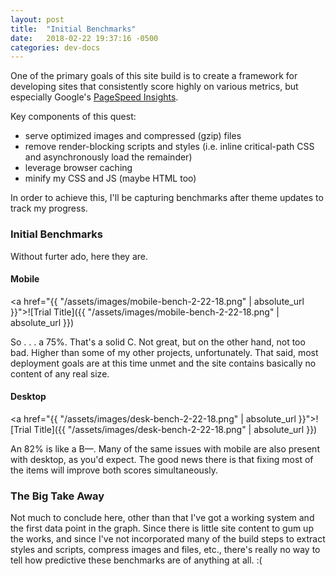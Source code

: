 ```yaml
---
layout: post
title:  "Initial Benchmarks"
date:   2018-02-22 19:37:16 -0500
categories: dev-docs
---
```


One of the primary goals of this site build is to create a framework for developing sites that consistently score highly on various metrics, but especially Google's [PageSpeed Insights](https://developers.google.com/speed/pagespeed/insights/).

Key components of this quest:
+ serve optimized images and compressed (gzip) files
+ remove render-blocking scripts and styles (i.e. inline critical-path CSS and asynchronously load the remainder)
+ leverage browser caching
+ minify my CSS and JS (maybe HTML too)


In order to achieve this, I'll be capturing benchmarks after theme updates to track my progress.

### Initial Benchmarks

Without furter ado, here they are.

#### Mobile

<a href="{{ "/assets/images/mobile-bench-2-22-18.png" | absolute_url }}">![Trial Title]({{ "/assets/images/mobile-bench-2-22-18.png" | absolute_url }})</a>

So . . . a 75%. That's a solid C. Not great, but on the other hand, not too bad. Higher than some of my other projects, unfortunately. That said, most deployment goals are at this time unmet and the site contains basically no content of any real size.

#### Desktop

<a href="{{ "/assets/images/desk-bench-2-22-18.png" | absolute_url }}">![Trial Title]({{ "/assets/images/desk-bench-2-22-18.png" | absolute_url }})</a>

An 82% is like a B—. Many of the same issues with mobile are also present with desktop, as you'd expect. The good news there is that fixing most of the items will improve both scores simultaneously.

### The Big Take Away

Not much to conclude here, other than that I've got a working system and the first data point in the graph. Since there is little site content to gum up the works, and since I've not incorporated many of the build steps to extract styles and scripts, compress images and files, etc., there's really no way to tell how predictive these benchmarks are of anything at all. :(
